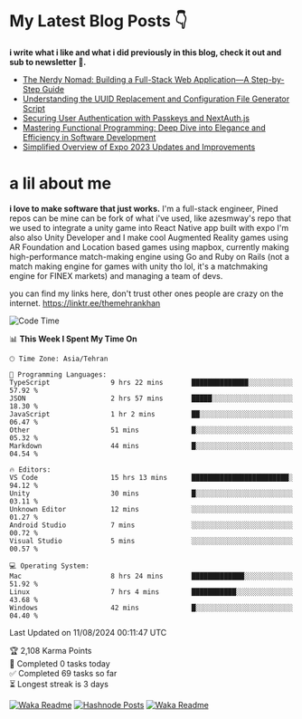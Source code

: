 # My Latest Blog Posts 👇
**i write what i like and what i did previously in this blog, check it out and sub to newsletter 🫡.**

<!-- HASHNODE_BLOG:START -->
- [The Nerdy Nomad: Building a Full-Stack Web Application—A Step-by-Step Guide](https://themehrankhan.hashnode.dev/the-nerdy-nomad-building-a-full-stack-web-applicationa-step-by-step-guide)
- [Understanding the UUID Replacement and Configuration File Generator Script](https://themehrankhan.hashnode.dev/understanding-the-uuid-replacement-and-configuration-file-generator-script)
- [Securing User Authentication with Passkeys and NextAuth.js](https://themehrankhan.hashnode.dev/securing-user-authentication-with-passkeys-and-nextauthjs)
- [Mastering Functional Programming: Deep Dive into Elegance and Efficiency in Software Development](https://themehrankhan.hashnode.dev/mastering-functional-programming-deep-dive-into-elegance-and-efficiency-in-software-development)
- [Simplified Overview of Expo 2023 Updates and Improvements](https://themehrankhan.hashnode.dev/expo-2023-updates-and-features-summary)

<!-- HASHNODE_BLOG:END -->

# a lil about me
**i love to make  software that just works.**
I'm a full-stack engineer, Pined repos can be mine can be fork of what i've used, like azesmway's repo that we used to integrate a unity game into React Native app built with expo I'm also also Unity Developer and I make cool Augmented Reality games using AR Foundation and Location based games using mapbox, currently making high-performance match-making engine using Go and Ruby on Rails (not a match making engine for games with unity tho lol, it's a matchmaking engine for FINEX markets) and managing a team of devs.

you can find my links here, don't trust other ones people are crazy on the internet.
https://linktr.ee/themehrankhan

<!--START_SECTION:waka-->
![Code Time](http://img.shields.io/badge/Code%20Time-577%20hrs%2023%20mins-blue)

📊 **This Week I Spent My Time On** 

```text
🕑︎ Time Zone: Asia/Tehran

💬 Programming Languages: 
TypeScript               9 hrs 22 mins       ██████████████░░░░░░░░░░░   57.92 % 
JSON                     2 hrs 57 mins       █████░░░░░░░░░░░░░░░░░░░░   18.30 % 
JavaScript               1 hr 2 mins         ██░░░░░░░░░░░░░░░░░░░░░░░   06.47 % 
Other                    51 mins             █░░░░░░░░░░░░░░░░░░░░░░░░   05.32 % 
Markdown                 44 mins             █░░░░░░░░░░░░░░░░░░░░░░░░   04.54 % 

🔥 Editors: 
VS Code                  15 hrs 13 mins      ████████████████████████░   94.12 % 
Unity                    30 mins             █░░░░░░░░░░░░░░░░░░░░░░░░   03.11 % 
Unknown Editor           12 mins             ░░░░░░░░░░░░░░░░░░░░░░░░░   01.27 % 
Android Studio           7 mins              ░░░░░░░░░░░░░░░░░░░░░░░░░   00.72 % 
Visual Studio            5 mins              ░░░░░░░░░░░░░░░░░░░░░░░░░   00.57 % 

💻 Operating System: 
Mac                      8 hrs 24 mins       █████████████░░░░░░░░░░░░   51.92 % 
Linux                    7 hrs 4 mins        ███████████░░░░░░░░░░░░░░   43.68 % 
Windows                  42 mins             █░░░░░░░░░░░░░░░░░░░░░░░░   04.40 % 
```


 Last Updated on 11/08/2024 00:11:47 UTC
<!--END_SECTION:waka-->

<!-- TODO-IST:START -->
🏆  2,108 Karma Points           
🌸  Completed 0 tasks today           
✅  Completed 69 tasks so far           
⏳  Longest streak is 3 days
<!-- TODO-IST:END -->

[![Waka Readme](https://github.com/TheMehranKhan/themehrankhan/actions/workflows/main.yml/badge.svg)](https://github.com/TheMehranKhan/themehrankhan/actions/workflows/main.yml)
[![Hashnode Posts](https://github.com/TheMehranKhan/themehrankhan/actions/workflows/hashnode.yml/badge.svg)](https://github.com/TheMehranKhan/themehrankhan/actions/workflows/hashnode.yml)
[![Waka Readme](https://github.com/TheMehranKhan/themehrankhan/actions/workflows/waka.yml/badge.svg)](https://github.com/TheMehranKhan/themehrankhan/actions/workflows/waka.yml)
